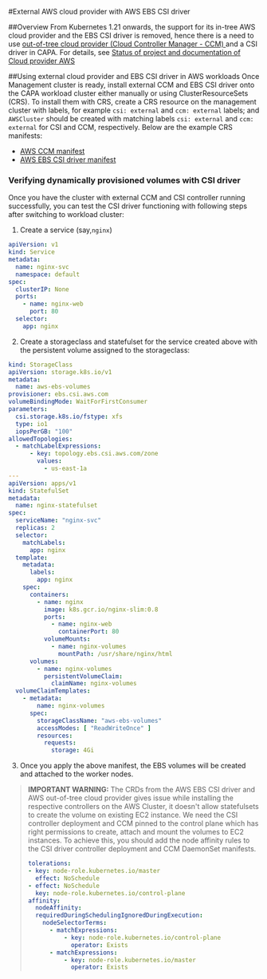 #External AWS cloud provider with AWS EBS CSI driver

##Overview
From Kubernetes 1.21 onwards, the support for its in-tree AWS cloud provider and the EBS CSI driver is removed, hence there is a need to use [out-of-tree cloud provider (Cloud Controller Manager - CCM) ](https://github.com/kubernetes/cloud-provider-aws) and a CSI driver in CAPA.
For details, see [Status of project and documentation of Cloud provider AWS](https://github.com/kubernetes/cloud-provider-aws/issues/42)

##Using external cloud provider and EBS CSI driver in AWS workloads
Once Management cluster is ready, install external CCM and EBS CSI driver onto the CAPA workload cluster either manually or using ClusterResourceSets (CRS).
To install them with CRS, create a CRS resource on the management cluster with labels, for example `csi: external` and `ccm: external` labels;  and `AWSCluster` should be created with matching labels `csi: external` and `ccm: external` for CSI and CCM, respectively.
Below are the example CRS manifests:
* [AWS CCM manifest](https://github.com/kubernetes-sigs/cluster-api-provider-aws/blob/main/test/e2e/data/infrastructure-aws/external-cloud-provider/aws-ccm-external.yaml)
* [AWS EBS CSI driver manifest](https://github.com/kubernetes-sigs/cluster-api-provider-aws/blob/main/test/e2e/data/infrastructure-aws/external-cloud-provider/aws-ebs-csi-external.yaml)

### Verifying dynamically provisioned volumes with CSI driver
Once you have the cluster with external CCM and CSI controller running successfully, you can test the CSI driver functioning with following steps after switching to workload cluster:
1. Create a service (say,`nginx`)
```yaml
apiVersion: v1
kind: Service
metadata:
  name: nginx-svc
  namespace: default
spec:
  clusterIP: None
  ports:
    - name: nginx-web
      port: 80
  selector:
    app: nginx
```
2. Create a storageclass and statefulset for the service created above with the persistent volume assigned to the storageclass:
```yaml
kind: StorageClass
apiVersion: storage.k8s.io/v1
metadata:
  name: aws-ebs-volumes
provisioner: ebs.csi.aws.com
volumeBindingMode: WaitForFirstConsumer
parameters:
  csi.storage.k8s.io/fstype: xfs
  type: io1
  iopsPerGB: "100"
allowedTopologies:
  - matchLabelExpressions:
      - key: topology.ebs.csi.aws.com/zone
        values:
          - us-east-1a
---
apiVersion: apps/v1
kind: StatefulSet
metadata:
  name: nginx-statefulset
spec:
  serviceName: "nginx-svc"
  replicas: 2
  selector:
    matchLabels:
      app: nginx
  template:
    metadata:
      labels:
        app: nginx
    spec:
      containers:
        - name: nginx
          image: k8s.gcr.io/nginx-slim:0.8
          ports:
            - name: nginx-web
              containerPort: 80
          volumeMounts:
            - name: nginx-volumes
              mountPath: /usr/share/nginx/html
      volumes:
        - name: nginx-volumes
          persistentVolumeClaim:
            claimName: nginx-volumes
  volumeClaimTemplates:
    - metadata:
        name: nginx-volumes
      spec:
        storageClassName: "aws-ebs-volumes"
        accessModes: [ "ReadWriteOnce" ]
        resources:
          requests:
            storage: 4Gi
 ```
3. Once you apply the above manifest, the EBS volumes will be created and attached to the worker nodes.

>**IMPORTANT WARNING:** The CRDs from the AWS EBS CSI driver and AWS out-of-tree cloud provider gives issue while installing the respective controllers on the AWS Cluster, it doesn't allow statefulsets to create the volume on existing EC2 instance.
> We need the CSI controller deployment and CCM pinned to the control plane which has right permissions to create, attach 
> and mount the volumes to EC2 instances. To achieve this, you should add the node affinity rules to the CSI driver controller deployment and CCM DaemonSet manifests.
> ```yaml
> tolerations:
> - key: node-role.kubernetes.io/master
>   effect: NoSchedule
> - effect: NoSchedule
>   key: node-role.kubernetes.io/control-plane 
> affinity:
>   nodeAffinity:
>   requiredDuringSchedulingIgnoredDuringExecution:
>     nodeSelectorTerms:
>       - matchExpressions:
>           - key: node-role.kubernetes.io/control-plane
>             operator: Exists
>       - matchExpressions:
>           - key: node-role.kubernetes.io/master
>             operator: Exists
>```

